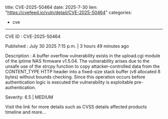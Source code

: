  
title: CVE-2025-50464
date: 2025-7-30
lien: "https://cvefeed.io/vuln/detail/CVE-2025-50464"
categories:
  - cve
---

CVE ID : CVE-2025-50464

Published :  July 30
2025
7:15 p.m. | 3 hours
49 minutes ago

Description : A buffer overflow vulnerability exists in the upload.cgi module of the iptime NAS firmware v1.5.04. The vulnerability arises due to the unsafe use of the strcpy function to copy attacker-controlled data from the CONTENT_TYPE HTTP header into a fixed-size stack buffer (v8
allocated 8 bytes) without bounds checking. Since this operation occurs before authentication logic is executed
the vulnerability is exploitable pre-authentication.

Severity: 6.5 | MEDIUM

Visit the link for more details
such as CVSS details
affected products
timeline
and more...
